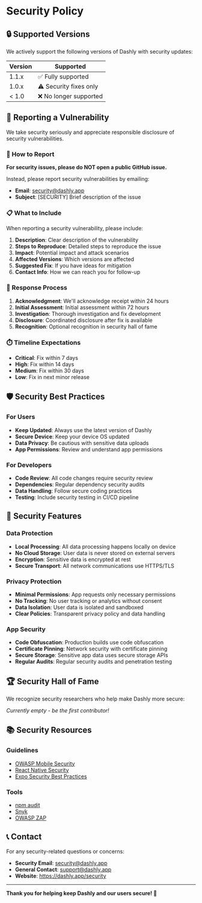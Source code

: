 # Security Policy

## 🔒 Supported Versions

We actively support the following versions of Dashly with security updates:

| Version | Supported          |
| ------- | ------------------ |
| 1.1.x   | ✅ Fully supported |
| 1.0.x   | ⚠️ Security fixes only |
| < 1.0   | ❌ No longer supported |

## 🚨 Reporting a Vulnerability

We take security seriously and appreciate responsible disclosure of security vulnerabilities.

### 📧 How to Report

**For security issues, please do NOT open a public GitHub issue.**

Instead, please report security vulnerabilities by emailing:
- **Email**: security@dashly.app
- **Subject**: [SECURITY] Brief description of the issue

### 📋 What to Include

When reporting a security vulnerability, please include:

1. **Description**: Clear description of the vulnerability
2. **Steps to Reproduce**: Detailed steps to reproduce the issue
3. **Impact**: Potential impact and attack scenarios
4. **Affected Versions**: Which versions are affected
5. **Suggested Fix**: If you have ideas for mitigation
6. **Contact Info**: How we can reach you for follow-up

### 🔄 Response Process

1. **Acknowledgment**: We'll acknowledge receipt within 24 hours
2. **Initial Assessment**: Initial assessment within 72 hours
3. **Investigation**: Thorough investigation and fix development
4. **Disclosure**: Coordinated disclosure after fix is available
5. **Recognition**: Optional recognition in security hall of fame

### ⏱️ Timeline Expectations

- **Critical**: Fix within 7 days
- **High**: Fix within 14 days
- **Medium**: Fix within 30 days
- **Low**: Fix in next minor release

## 🛡️ Security Best Practices

### For Users

- **Keep Updated**: Always use the latest version of Dashly
- **Secure Device**: Keep your device OS updated
- **Data Privacy**: Be cautious with sensitive data uploads
- **App Permissions**: Review and understand app permissions

### For Developers

- **Code Review**: All code changes require security review
- **Dependencies**: Regular dependency security audits
- **Data Handling**: Follow secure coding practices
- **Testing**: Include security testing in CI/CD pipeline

## 🔐 Security Features

### Data Protection
- **Local Processing**: All data processing happens locally on device
- **No Cloud Storage**: User data is never stored on external servers
- **Encryption**: Sensitive data is encrypted at rest
- **Secure Transport**: All network communications use HTTPS/TLS

### Privacy Protection
- **Minimal Permissions**: App requests only necessary permissions
- **No Tracking**: No user tracking or analytics without consent
- **Data Isolation**: User data is isolated and sandboxed
- **Clear Policies**: Transparent privacy policy and data handling

### App Security
- **Code Obfuscation**: Production builds use code obfuscation
- **Certificate Pinning**: Network security with certificate pinning
- **Secure Storage**: Sensitive app data uses secure storage APIs
- **Regular Audits**: Regular security audits and penetration testing

## 🏆 Security Hall of Fame

We recognize security researchers who help make Dashly more secure:

*Currently empty - be the first contributor!*

## 📚 Security Resources

### Guidelines
- [OWASP Mobile Security](https://owasp.org/www-project-mobile-security/)
- [React Native Security](https://reactnative.dev/docs/security)
- [Expo Security Best Practices](https://docs.expo.dev/guides/security/)

### Tools
- [npm audit](https://docs.npmjs.com/cli/v8/commands/npm-audit)
- [Snyk](https://snyk.io/)
- [OWASP ZAP](https://www.zaproxy.org/)

## 📞 Contact

For any security-related questions or concerns:
- **Security Email**: security@dashly.app
- **General Contact**: support@dashly.app
- **Website**: https://dashly.app/security

---

**Thank you for helping keep Dashly and our users secure! 🙏**
